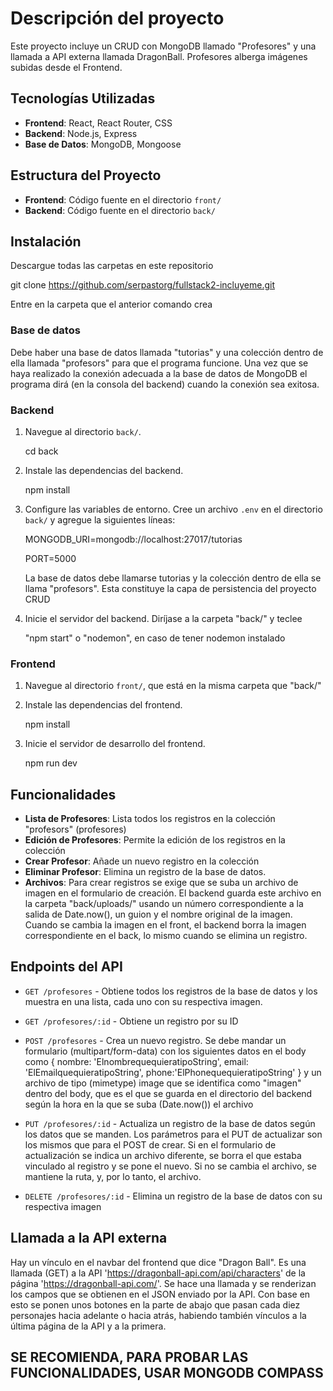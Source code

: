 # Descripción del proyecto

Este proyecto incluye un CRUD con MongoDB llamado "Profesores" y una llamada a API externa llamada DragonBall.
Profesores alberga imágenes subidas desde el Frontend.

## Tecnologías Utilizadas

- **Frontend**: React, React Router, CSS
- **Backend**: Node.js, Express
- **Base de Datos**: MongoDB, Mongoose

## Estructura del Proyecto

- **Frontend**: Código fuente en el directorio `front/`
- **Backend**: Código fuente en el directorio `back/`

## Instalación

Descargue todas las carpetas en este repositorio

git clone https://github.com/serpastorg/fullstack2-incluyeme.git

Entre en la carpeta que el anterior comando crea

### Base de datos

Debe haber una base de datos llamada "tutorias" y una colección dentro de ella llamada "profesors" para que el programa funcione. Una vez que se haya realizado la conexión adecuada a la base de datos de MongoDB el programa dirá (en la consola del backend) cuando la conexión sea exitosa.


### Backend

1. Navegue al directorio `back/`.

    cd back

2. Instale las dependencias del backend.

    npm install

3. Configure las variables de entorno. Cree un archivo `.env` en el directorio `back/` y agregue la siguientes líneas:

    MONGODB_URI=mongodb://localhost:27017/tutorias
   
    PORT=5000

    La base de datos debe llamarse tutorias y la colección dentro de ella se llama "profesors". Esta constituye la capa de persistencia del proyecto CRUD

5. Inicie el servidor del backend.
    Diríjase a la carpeta "back/" y teclee
   
    "npm start" o "nodemon", en caso de tener nodemon instalado


### Frontend

1. Navegue al directorio `front/`, que está en la misma carpeta que "back/"


2. Instale las dependencias del frontend.

    npm install

3. Inicie el servidor de desarrollo del frontend.

    npm run dev


## Funcionalidades

- **Lista de Profesores**: Lista todos los registros en la colección "profesors" (profesores)
- **Edición de Profesores**: Permite la edición de los registros en la colección
- **Crear Profesor**: Añade un nuevo registro en la colección
- **Eliminar Profesor**: Elimina un registro de la base de datos.
- **Archivos**: Para crear registros se exige que se suba un archivo de imagen en el formulario de creación. El backend guarda este archivo en la carpeta "back/uploads/" usando un número correspondiente a la salida de Date.now(), un guion y el nombre original de la imagen.
Cuando se cambia la imagen en el front, el backend borra la imagen correspondiente en el back, lo mismo cuando se elimina un registro.

## Endpoints del API

- `GET /profesores` - Obtiene todos los registros de la base de datos y los muestra en una lista, cada uno con su respectiva imagen.
- `GET /profesores/:id` - Obtiene un registro por su ID

- `POST /profesores` - Crea un nuevo registro. Se debe mandar un formulario (multipart/form-data) con los siguientes datos en el body como 
{
    nombre: 'ElnombrequequieratipoString', 
    email: 'ElEmailquequieratipoString',
    phone:'ElPhonequequieratipoString'
} 
y un archivo de tipo (mimetype) image que se identifica como "imagen" dentro del body, que es el que se guarda en el directorio del backend según la hora en la que se suba (Date.now()) el archivo

- `PUT /profesores/:id` - Actualiza un registro de la base de datos según los datos que se manden. Los parámetros para el PUT de actualizar son los mismos que para el POST de crear. Si en el formulario de actualización se indica un archivo diferente, se borra el que estaba vinculado al registro y se pone el nuevo. Si no se cambia el archivo, se mantiene la ruta, y, por lo tanto, el archivo.

- `DELETE /profesores/:id` - Elimina un registro de la base de datos con su respectiva imagen

## Llamada a la API externa

Hay un vínculo en el navbar del frontend que dice "Dragon Ball".
Es una llamada (GET) a la API 'https://dragonball-api.com/api/characters'
de la página 'https://dragonball-api.com/'.
Se hace una llamada y se renderizan los campos que se obtienen en el JSON enviado por la API.
Con base en esto se ponen unos botones en la parte de abajo que pasan cada diez personajes hacia adelante o hacia atrás, habiendo también vínculos a la última página de la API y a la primera.

## SE RECOMIENDA, PARA PROBAR LAS FUNCIONALIDADES, USAR MONGODB COMPASS 

